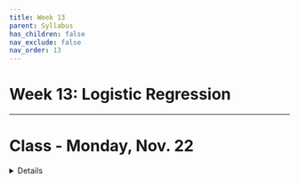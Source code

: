 ```yaml
---
title: Week 13
parent: Syllabus
has_children: false
nav_exclude: false
nav_order: 13
---
```


# Week 13: Logistic Regression

---

<!-- ########################################################################### -->

# Class - Monday, Nov. 22

<details closed markdown="block">
  <summary>Details</summary>

**Logistic Regression**

+ **Class Notes (full)** - [(zipped .Rmd)](Class1/W13.C1-Notes_LogisticRegression_KEY.Rmd.zip) - [(html)](Class1/W13.C1-Notes_LogisticRegression_KEY.html){: target="blank"} - [(pdf)](Class1/W13.C1-Notes_LogisticRegression_KEY.pdf){: target="blank"}

+ **Class Exercise** - [(DATA)](Class1/Data_all.15k.patients.txt) - [(zipped .Rmd)](Class1/W13.C1-Exercise_LogisticRegression.Rmd.zip)

</details>

<!-- ########################################################################### -->

<!-- ########################################################################### -->

<!-- # THANKSGIVING - No Class Thursday or Friday, Nov. 25-26 -->

<!-- ########################################################################### -->
